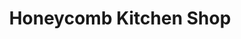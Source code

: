 ---
title: "Honeycomb Kitchen Shop"
url: /rogers/honeycomb-kitchen-shop-west-walnut-street/
shop: Küchen
---